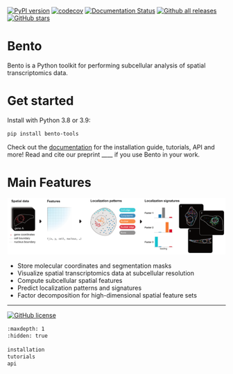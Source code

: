 
[![PyPI version](https://badge.fury.io/py/bento-tools.svg)](https://badge.fury.io/py/bento-tools)
[![codecov](https://codecov.io/gh/ckmah/bento-tools/branch/master/graph/badge.svg?token=XVHDKNDCDT)](https://codecov.io/gh/ckmah/bento-tools)
[![Documentation Status](https://readthedocs.org/projects/bento-tools/badge/?version=latest)](https://bento-tools.readthedocs.io/en/latest/?badge=latest)
[![Github all releases](https://img.shields.io/github/downloads/ckmah/bento-tools/total.svg)](https://GitHub.com/ckmah/bento-tools)
[![GitHub stars](https://badgen.net/github/stars/ckmah/bento-tools)](https://GitHub.com/Naereen/ckmah/bento-tools) 


# Bento

Bento is a Python toolkit for performing subcellular analysis of spatial transcriptomics data.

# Get started
Install with Python 3.8 or 3.9:
```bash
pip install bento-tools
```

Check out the [documentation](https://bento-tools.readthedocs.io/en/latest/) for the installation guide, tutorials, API and more! Read and cite our preprint ____ if you use Bento in your work.


# Main Features

<img src="_static/tutorial_img/bento_workflow.png" alt="Bento Analysis Workflow" width=800>


- Store molecular coordinates and segmentation masks
- Visualize spatial transcriptomics data at subcellular resolution
- Compute subcellular spatial features
- Predict localization patterns and signatures
- Factor decomposition for high-dimensional spatial feature sets

---
[![GitHub license](https://img.shields.io/github/license/ckmah/bento-tools.svg)](https://github.com/ckmah/bento-tools/blob/master/LICENSE)


```{toctree}
:maxdepth: 1
:hidden: true
   
installation
tutorials
api
```